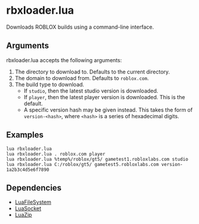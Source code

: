 # rbxloader.lua

Downloads ROBLOX builds using a command-line interface.

## Arguments

rbxloader.lua accepts the following arguments:

1. The directory to download to. Defaults to the current directory.
2. The domain to download from. Defaults to `roblox.com`.
3. The build type to download.
	- If `studio`, then the latest studio version is downloaded.
	- If `player`, then the latest player version is downloaded. This is
	  the default.
	- A specific version hash may be given instead. This takes the form of
	  `version-<hash>`, where `<hash>` is a series of hexadecimal digits.

## Examples

```
lua rbxloader.lua
lua rbxloader.lua . roblox.com player
lua rbxloader.lua %temp%/roblox/gt5/ gametest1.robloxlabs.com studio
lua rbxloader.lua C:/roblox/gt5/ gametest5.robloxlabs.com version-1a2b3c4d5e6f7890
```

## Dependencies

- [LuaFileSystem][lfs]
- [LuaSocket][lsocket]
- [LuaZip][lzip]

[lfs]: http://keplerproject.github.io/luafilesystem/
[lsocket]: http://w3.impa.br/%7Ediego/software/luasocket/
[lzip]: http://www.keplerproject.org/luazip/
